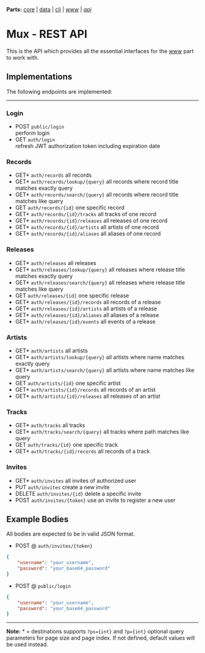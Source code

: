 **Parts:** [core](https://github.com/tobiaswuerth/mux-core) | [data](https://github.com/tobiaswuerth/mux-data) | [cli](https://github.com/tobiaswuerth/mux-cli) | [www](https://github.com/tobiaswuerth/mux-www) | *[api](https://github.com/tobiaswuerth/mux-api)*

# Mux - REST API

This is the API which provides all the essential interfaces for the [www](https://github.com/tobiaswuerth/mux-www) part to work with.

## Implementations

The following endpoints are implemented:

-----

### Login
* POST 	`public/login`					
perform login
* GET 	`auth/login`				
refresh JWT authorization token including expiration date

### Records
* GET*	`auth/records`
all records
* GET*	`auth/records/lookup/{query}`
all records where record title matches exactly query
* GET*	`auth/records/search/{query}`
all records where record title matches like query
* GET		`auth/records/{id}`
one specific record 
* GET*	`auth/records/{id}/tracks`
all tracks of one record
* GET*	`auth/records/{id}/releases`
all releases of one record
* GET*	`auth/records/{id}/artists`
all artists of one record
* GET*	`auth/records/{id}/aliases`
all aliases of one record

### Releases
* GET*	`auth/releases`
all releases
* GET*	`auth/releases/lookup/{query}`
all releases where release title matches exactly query
* GET*	`auth/releases/search/{query}`
all releases where release title matches like query
* GET		`auth/releases/{id}`
one specific release
* GET*	`auth/releases/{id}/records`
all records of a release
* GET*	`auth/releases/{id}/artists`
all artists of a release
* GET*	`auth/releases/{id}/aliases`
all aliases of a release
* GET*	`auth/releases/{id}/events`
all events of a release

### Artists
* GET*	`auth/artists`
all artists
* GET*	`auth/artists/lookup/{query}`
all artists where name matches exactly query
* GET*	`auth/artists/search/{query}`
all artists where name matches like query 
* GET		`auth/artists/{id}`
one specific artist
* GET*	`auth/artists/{id}/records`
all records of an artist
* GET*	`auth/artists/{id}/releases`
all releases of an artist

### Tracks
* GET*	`auth/tracks`
all tracks
* GET* `auth/tracks/search/{query}`
all tracks where path matches like query
* GET		`auth/tracks/{id}`
one specific track
* GET*	`auth/tracks/{id}/records`
all records of a track

### Invites
* GET* `auth/invites`
all invites of authorized user
* PUT `auth/invites`
create a new invite
* DELETE `auth/invites/{id}`
delete a specific invite
* POST `auth/invites/{token}`
use an invite to register a new user

## Example Bodies
All bodies are expected to be in valid JSON format.

* POST @ `auth/invites/{token}`
```json
{
    "username": "your_username",
    "password": "your_base64_password"
}
```

* POST @ `public/login`
```json
{
    "username": "your_username",
    "password": "your_base64_password"
}
```
-----

**Note:**
\* = destinations supports `?ps={int}` and `?p={int}` optional query parameters for page size and page index. If not defined, default values will be used instead.
